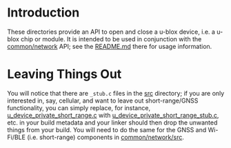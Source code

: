 # Introduction
These directories provide an API to open and close a u-blox device, i.e. a u-blox chip or module.  It is intended to be used in conjunction with the [common/network](/common/network) API; see the [README.md](/common/network) there for usage information.

# Leaving Things Out
You will notice that there are `_stub.c` files in the [src](src) directory; if you are only interested in, say, cellular, and want to leave out short-range/GNSS functionality, you can simply replace, for instance, [u_device_private_short_range.c](src/u_device_private_short_range.c) with [u_device_private_short_range_stub.c](src/u_device_private_short_range_stub.c), etc. in your build metadata and your linker should then drop the unwanted things from your build.  You will need to do the same for the GNSS and Wi-Fi/BLE (i.e. short-range) components in [common/network/src](/common/network/src).